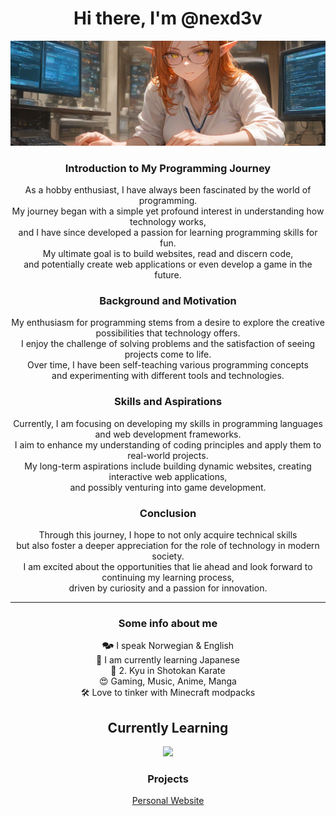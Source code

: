 <h1 align="center">Hi there, I'm @nexd3v</h1>

<p>
  <img src="./assets/nexd3v_elf.png">
</p>

<h3 align="center">Introduction to My Programming Journey</h3>
<p align="center">
As a hobby enthusiast, I have always been fascinated by the world of programming.<br> My journey began with a simple yet profound interest in understanding how technology works,<br> and I have since developed a passion for learning programming skills for fun.<br> My ultimate goal is to build websites, read and discern code,<br> and potentially create web applications or even develop a game in the future.</p>

<h3 align="center">Background and Motivation</h3>
<p align="center">
My enthusiasm for programming stems from a desire to explore the creative possibilities that technology offers. <br>I enjoy the challenge of solving problems and the satisfaction of seeing projects come to life.<br> Over time, I have been self-teaching various programming concepts <br>and experimenting with different tools and technologies.</p>

<h3 align="center">Skills and Aspirations</h3>
<p align="center">
Currently, I am focusing on developing my skills in programming languages and web development frameworks.<br> I aim to enhance my understanding of coding principles and apply them to real-world projects.<br> My long-term aspirations include building dynamic websites, creating interactive web applications, <br>and possibly venturing into game development.</p>

<h3 align="center">Conclusion</h3>
<p align="center">
Through this journey, I hope to not only acquire technical skills <br>but also foster a deeper appreciation for the role of technology in modern society.<br> I am excited about the opportunities that lie ahead and look forward to continuing my learning process, <br>driven by curiosity and a passion for innovation.</p>

---

<h3 align="center">Some info about me</h3>
<p align="center">
   🗫 I speak Norwegian & English</br>
   🎌 I am currently learning Japanese</br>
   🥋 2. Kyu in Shotokan Karate</br>
   😍 Gaming, Music, Anime, Manga</br>
   🛠️ Love to tinker with Minecraft modpacks
</p>

<h2 align="center">Currently Learning</h2>

<p align="center">
  <a href="https://www.w3schools.com/" title="HTML, CSS, JavaScript">
    <img src="https://skillicons.dev/icons?i=html,css,js" />
  </a>
</p>
<h3 align="center">Projects</h3>
    <p align="center">
        <a href="https://i.chzbgr.com/full/6070987520/hBA2B033B/soon">Personal Website</a></br>
    </p>

<!---
nexd3v/nexd3v is a ✨ special ✨ repository because its `README.md` (this file) appears on your GitHub profile.
You can click the Preview link to take a look at your changes.
--->
